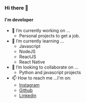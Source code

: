 ### Hi there 👋

#### I'm developer

- 🔭 I’m currently working on ...
    - Personal projects to get a job.
- 🌱 I’m currently learning ...
    - Javascript
    - NodeJS
    - ReactJS
    - React Native
- 👯 I’m looking to collaborate on ...
    - Python and javascript projects
- 📫 How to reach me
...I'm on:
    - [Instagram](https://www.instagram.com/peedro.js/)
    - [Github](https://github.com/peedrojs/)
    - [Linkedin](https://www.linkedin.com/in/peedrojs/)
